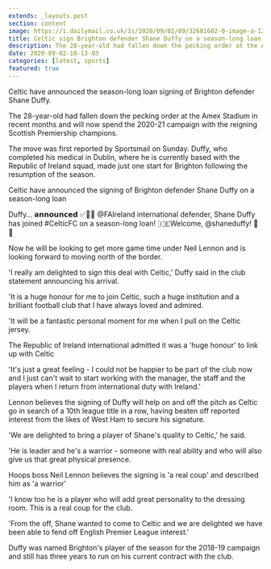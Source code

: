```yaml
---
extends: _layouts.post
section: content
image: https://i.dailymail.co.uk/1s/2020/09/02/09/32681602-0-image-a-12_1599037142198.jpg 
title: Celtic sign Brighton defender Shane Duffy on a season-long loan deal 
description: The 28-year-old had fallen down the pecking order at the Amex Stadium in recent months and will now spend the 2020-21 campaign with the reigning Scottish Premiership champions. 
date: 2020-09-02-10-13-03 
categories: [latest, sports] 
featured: true 
--- 
```

Celtic have announced the season-long loan signing of Brighton defender Shane Duffy.

The 28-year-old had fallen down the pecking order at the Amex Stadium in recent months and will now spend the 2020-21 campaign with the reigning Scottish Premiership champions.

The move was first reported by Sportsmail on Sunday. Duffy, who completed his medical in Dublin, where he is currently based with the Republic of Ireland squad, made just one start for Brighton following the resumption of the season.

Celtic have announced the signing of Brighton defender Shane Duffy on a season-long loan 

Duffy… 𝗮𝗻𝗻𝗼𝘂𝗻𝗰𝗲𝗱 ✅🙌📝 @FAIreland international defender, Shane Duffy has joined #CelticFC on a season-long loan! 🇮🇪Welcome, @shaneduffy! 🤩💚

Now he will be looking to get more game time under Neil Lennon and is looking forward to moving north of the border.

'I really am delighted to sign this deal with Celtic,' Duffy said in the club statement announcing his arrival.

'It is a huge honour for me to join Celtic, such a huge institution and a brilliant football club that I have always loved and admired.

'It will be a fantastic personal moment for me when I pull on the Celtic jersey.

The Republic of Ireland international admitted it was a 'huge honour' to link up with Celtic 

'It's just a great feeling - I could not be happier to be part of the club now and I just can't wait to start working with the manager, the staff and the players when I return from international duty with Ireland.'

Lennon believes the signing of Duffy will help on and off the pitch as Celtic go in search of a 10th league title in a row, having beaten off reported interest from the likes of West Ham to secure his signature.

'We are delighted to bring a player of Shane's quality to Celtic,' he said.

'He is leader and he's a warrior - someone with real ability and who will also give us that great physical presence.

Hoops boss Neil Lennon believes the signing is 'a real coup' and described him as 'a warrior'

'I know too he is a player who will add great personality to the dressing room. This is a real coup for the club.

'From the off, Shane wanted to come to Celtic and we are delighted we have been able to fend off English Premier League interest.'

Duffy was named Brighton's player of the season for the 2018-19 campaign and still has three years to run on his current contract with the club.

